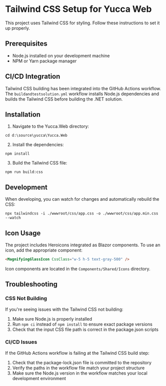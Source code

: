 # Tailwind CSS Setup for Yucca Web

This project uses Tailwind CSS for styling. Follow these instructions to set it up properly.

## Prerequisites

- Node.js installed on your development machine
- NPM or Yarn package manager

## CI/CD Integration

Tailwind CSS building has been integrated into the GitHub Actions workflow. The `buildandtestsolution.yml` workflow installs Node.js dependencies and builds the Tailwind CSS before building the .NET solution.

## Installation

1. Navigate to the Yucca.Web directory:
```
cd d:\source\yucca\Yucca.Web
```

2. Install the dependencies:
```
npm install
```

3. Build the Tailwind CSS file:
```
npm run build:css
```

## Development

When developing, you can watch for changes and automatically rebuild the CSS:

```
npx tailwindcss -i ./wwwroot/css/app.css -o ./wwwroot/css/app.min.css --watch
```

## Icon Usage

The project includes Heroicons integrated as Blazor components. To use an icon, add the appropriate component:

```html
<MagnifyingGlassIcon CssClass="w-5 h-5 text-gray-500" />
```

Icon components are located in the `Components/Shared/Icons` directory.

## Troubleshooting

### CSS Not Building

If you're seeing issues with the Tailwind CSS not building:

1. Make sure Node.js is properly installed
2. Run `npm ci` instead of `npm install` to ensure exact package versions
3. Check that the input CSS file path is correct in the package.json scripts

### CI/CD Issues

If the GitHub Actions workflow is failing at the Tailwind CSS build step:

1. Check that the package-lock.json file is committed to the repository
2. Verify the paths in the workflow file match your project structure
3. Make sure the Node.js version in the workflow matches your local development environment
